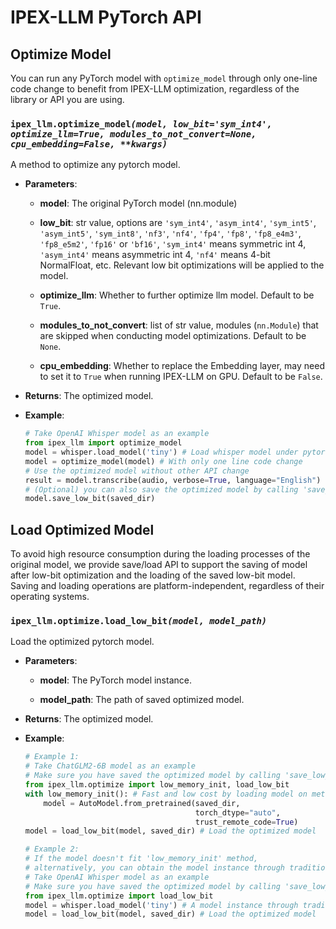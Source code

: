 # IPEX-LLM PyTorch API

## Optimize Model
You can run any PyTorch model with `optimize_model` through only one-line code change to benefit from IPEX-LLM optimization, regardless of the library or API you are using.

### `ipex_llm.optimize_model`_`(model, low_bit='sym_int4', optimize_llm=True, modules_to_not_convert=None, cpu_embedding=False, **kwargs)`_

A method to optimize any pytorch model.
    
- **Parameters**:

  - **model**: The original PyTorch model (nn.module) 
  
  - **low_bit**: str value, options are `'sym_int4'`, `'asym_int4'`, `'sym_int5'`, `'asym_int5'`, `'sym_int8'`, `'nf3'`, `'nf4'`, `'fp4'`, `'fp8'`, `'fp8_e4m3'`, `'fp8_e5m2'`, `'fp16'` or `'bf16'`, `'sym_int4'` means symmetric int 4, `'asym_int4'` means asymmetric int 4, `'nf4'` means 4-bit NormalFloat, etc. Relevant low bit optimizations will be applied to the model.
  
  - **optimize_llm**: Whether to further optimize llm model. Default to be `True`.
  
  - **modules_to_not_convert**: list of str value, modules (`nn.Module`) that are skipped when conducting model optimizations. Default to be `None`.
  
  - **cpu_embedding**: Whether to replace the Embedding layer, may need to set it to `True` when running IPEX-LLM on GPU. Default to be `False`.
  
- **Returns**: The optimized model.

- **Example**:

  ```python
  # Take OpenAI Whisper model as an example
  from ipex_llm import optimize_model
  model = whisper.load_model('tiny') # Load whisper model under pytorch framework
  model = optimize_model(model) # With only one line code change
  # Use the optimized model without other API change
  result = model.transcribe(audio, verbose=True, language="English")
  # (Optional) you can also save the optimized model by calling 'save_low_bit'
  model.save_low_bit(saved_dir)
  ```

## Load Optimized Model

To avoid high resource consumption during the loading processes of the original model, we provide save/load API to support the saving of model after low-bit optimization and the loading of the saved low-bit model. Saving and loading operations are platform-independent, regardless of their operating systems.

### `ipex_llm.optimize.load_low_bit`_`(model, model_path)`_

Load the optimized pytorch model.

- **Parameters**:

  - **model**: The PyTorch model instance.
  
  - **model_path**: The path of saved optimized model.


- **Returns**: The optimized model.

- **Example**:

  ```python
  # Example 1:
  # Take ChatGLM2-6B model as an example
  # Make sure you have saved the optimized model by calling 'save_low_bit'
  from ipex_llm.optimize import low_memory_init, load_low_bit
  with low_memory_init(): # Fast and low cost by loading model on meta device
      model = AutoModel.from_pretrained(saved_dir,
                                        torch_dtype="auto",
                                        trust_remote_code=True)
  model = load_low_bit(model, saved_dir) # Load the optimized model
  ```

  ```python
  # Example 2:
  # If the model doesn't fit 'low_memory_init' method,
  # alternatively, you can obtain the model instance through traditional loading method.
  # Take OpenAI Whisper model as an example
  # Make sure you have saved the optimized model by calling 'save_low_bit'
  from ipex_llm.optimize import load_low_bit
  model = whisper.load_model('tiny') # A model instance through traditional loading method
  model = load_low_bit(model, saved_dir) # Load the optimized model
  ```
